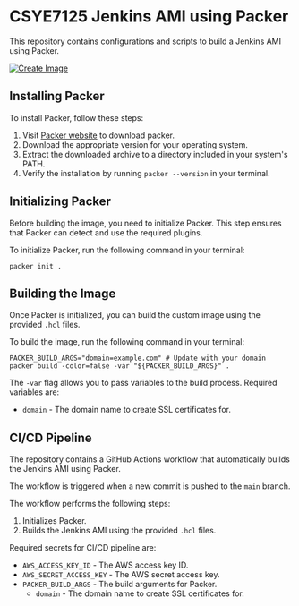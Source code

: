 # CSYE7125 Jenkins AMI using Packer

This repository contains configurations and scripts to build a Jenkins AMI using Packer.

[![Create Image](https://github.com/cyse7125-su24-team06/ami-jenkins/actions/workflows/release.yml/badge.svg)](https://github.com/cyse7125-su24-team06/ami-jenkins/actions/workflows/release.yml)

## Installing Packer

To install Packer, follow these steps:

1. Visit [Packer website](https://www.packer.io/downloads) to download packer.
2. Download the appropriate version for your operating system.
3. Extract the downloaded archive to a directory included in your system's PATH.
4. Verify the installation by running `packer --version` in your terminal.

## Initializing Packer

Before building the image, you need to initialize Packer. This step ensures that Packer can detect and use the required plugins.

To initialize Packer, run the following command in your terminal:

    packer init .

## Building the Image

Once Packer is initialized, you can build the custom image using the provided `.hcl` files.

To build the image, run the following command in your terminal:

    PACKER_BUILD_ARGS="domain=example.com" # Update with your domain
    packer build -color=false -var "${PACKER_BUILD_ARGS}" .

The `-var` flag allows you to pass variables to the build process.
Required variables are:

- `domain` - The domain name to create SSL certificates for.

## CI/CD Pipeline

The repository contains a GitHub Actions workflow that automatically builds the Jenkins AMI using Packer.

The workflow is triggered when a new commit is pushed to the `main` branch.

The workflow performs the following steps:

1. Initializes Packer.
2. Builds the Jenkins AMI using the provided `.hcl` files.

Required secrets for CI/CD pipeline are:

- `AWS_ACCESS_KEY_ID` - The AWS access key ID.
- `AWS_SECRET_ACCESS_KEY` - The AWS secret access key.
- `PACKER_BUILD_ARGS` - The build arguments for Packer.
  - `domain` - The domain name to create SSL certificates for.
